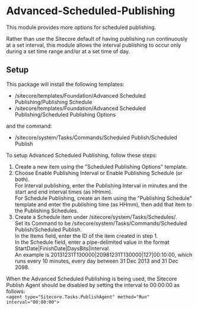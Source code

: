 # Advanced-Scheduled-Publishing

This module provides more options for scheduled publishing.  

Rather than use the Sitecore default of having publishing run continuously at a set interval, this module allows the interval publishing to occur only during a set time range and/or at a set time of day.

## Setup

This package will install the following templates:
* /sitecore/templates/Foundation/Advanced Scheduled Publishing/Publishing Schedule
* /sitecore/templates/Foundation/Advanced Scheduled Publishing/Scheduled Publishing Options

and the command:
* /sitecore/system/Tasks/Commands/Scheduled Publish/Scheduled Publish

To setup Advanced Scheduled Publishing, follow these steps:
1. Create a new item using the "Scheduled Publishing Options" template.
2. Choose Enable Publishing Interval or Enable Publishing Schedule (or both).  
	For Interval publishing, enter the Publishing Interval in minutes and the start and end interval times (as HHmm).  
	For Schedule Publishing, create an item using the "Publishing Schedule" template and enter the publishing time (as HHmm), then add that item to the Publishing Schedules.
3. Create a Schedule item under /sitecore/system/Tasks/Schedules/.  
	Set its Command to be /sitecore/system/Tasks/Commands/Scheduled Publish/Scheduled Publish.  
	In the Items field, enter the ID of the item created in step 1.  
	In the Schedule field, enter a pipe-delimited value in the format StartDate|FinishDate|DaysBits|Interval.  
	An example is 20131231T130000|20981231T130000|127|00:10:00, which runs every 10 minutes, every day between 31 Dec 2013 and 31 Dec 2098.  

When the Advanced Scheduled Publishing is being used, the Sitecore Publish Agent should be disabled by setting the interval to 00:00:00 as follows:  
`<agent type="Sitecore.Tasks.PublishAgent" method="Run" interval="00:00:00">`
